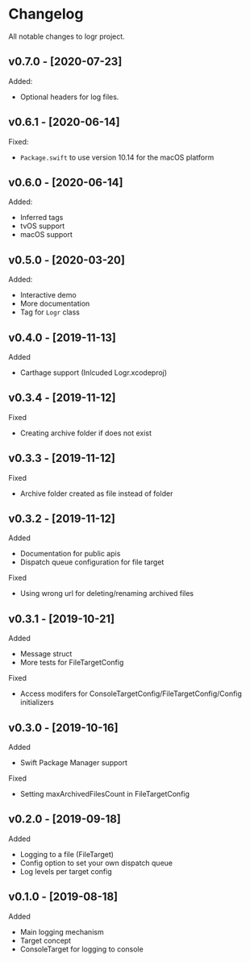# Changelog

All notable changes to logr project.

## v0.7.0 - [2020-07-23]

Added:
* Optional headers for log files.

## v0.6.1 - [2020-06-14]

Fixed:
* `Package.swift` to use version 10.14 for the macOS platform 

## v0.6.0 - [2020-06-14]

Added:
* Inferred tags
* tvOS support
* macOS support

## v0.5.0 - [2020-03-20]

Added:
* Interactive demo
* More documentation
* Tag for `Logr` class

## v0.4.0 - [2019-11-13]

Added
* Carthage support (Inlcuded Logr.xcodeproj)

## v0.3.4 - [2019-11-12]

Fixed
* Creating archive folder if does not exist

## v0.3.3 - [2019-11-12]

Fixed
* Archive folder created as file instead of folder

## v0.3.2 - [2019-11-12]

Added
* Documentation for public apis
* Dispatch queue configuration for file target

Fixed
* Using wrong url for deleting/renaming archived files

## v0.3.1 - [2019-10-21]

Added
* Message struct
* More tests for FileTargetConfig

Fixed
* Access modifers for ConsoleTargetConfig/FileTargetConfig/Config initializers

## v0.3.0 - [2019-10-16]

Added
* Swift Package Manager support

Fixed
* Setting maxArchivedFilesCount in FileTargetConfig 

## v0.2.0 - [2019-09-18]

Added
* Logging to a file (FileTarget)
* Config option to set your own dispatch queue
* Log levels per target config

## v0.1.0 - [2019-08-18]

Added
* Main logging mechanism
* Target concept
* ConsoleTarget for logging to console
